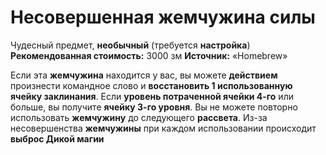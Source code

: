 # Несовершенная жемчужина силы

Чудесный предмет, **необычный** (требуется **настройка**)
**Рекомендованная стоимость:** 3000 зм
**Источник:** «Homebrew»

Если эта **жемчужина** находится у вас, вы можете **действием** произнести командное слово и **восстановить 1 использованную ячейку заклинания**. Если **уровень потраченной ячейки 4-го** или больше, вы получите **ячейку 3-го уровня**. Вы не можете повторно использовать **жемчужину** до следующего **рассвета**. Из-за несовершенства **жемчужины** при каждом использовании происходит **выброс Дикой магии**
